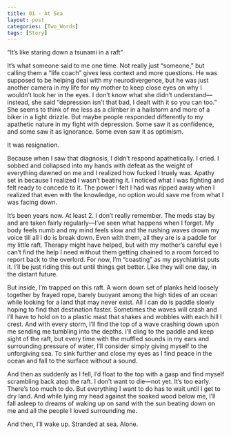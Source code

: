 ```yaml
---
title: 01 - At Sea
layout: post
categories: [Two_Words]
tags: [Story]
---
```


“It’s like staring down a tsunami in a raft”

It’s what someone said to me one time. Not really just “someone,” but calling them a “life coach” gives less context and more questions. He was supposed to be helping deal with my neurodivergence, but he was just another camera in my life for my mother to keep close eyes on why I wouldn’t look her in the eyes. I don’t know what she didn’t understand—instead, she said “depression isn’t that bad, I dealt with it so you can too.” She seems to think of me less as a climber in a hailstorm and more of a biker in a light drizzle. But maybe people responded differently to my apathetic nature in my fight with depression. Some saw it as confidence, and some saw it as ignorance. Some even saw it as optimism. 

It was resignation.

Because when I saw that diagnosis, I didn’t respond apathetically. I cried. I sobbed and collapsed into my hands with defeat as the weight of everything dawned on me and I realized how fucked I truely was. Apathy set in because I realized I wasn’t beating it. I noticed what I was fighting and felt ready to concede to it. The power I felt I had was ripped away when I realized that even with the knowledge, no option would save me from what I was facing down.

It’s been years now. At least 2. I don’t really remember. The meds stay by and are taken fairly regularly—I’ve seen what happens when I forget. My body feels numb and my mind feels slow and the rushing waves drown my voice till all I do is break down. Even with them, all they are is a paddle for my little raft. Therapy might have helped, but with my mother’s careful eye I can’t find the help I need without them getting chained to a room forced to report back to the overlord. For now, I’m “coasting” as my psychiatrist puts it. I’ll be just riding this out until things get better. Like they will one day, in the distant future.

But inside, I’m trapped on this raft. A worn down set of planks held loosely together by frayed rope, barely buoyant among the high tides of an ocean while looking for a land that may never exist. All I can do is paddle slowly hoping to find that destination faster. Sometimes the waves will crash and I’ll have to hold on to a plastic mast that shakes and wobbles with each hill I crest. And with every storm, I’ll find the top of a wave crashing down upon me sending me tumbling into the depths. I’ll cling to the paddle and keep sight of the raft, but every time with the muffled sounds in my ears and surrounding pressure of water, I’ll consider simply giving myself to the unforgiving sea. To sink further and close my eyes as I find peace in the ocean and fall to the surface without a sound.

And then as suddenly as I fell, I’d float to the top with a gasp and find myself scrambling back atop the raft. I don’t want to die—not yet. It’s too early. There’s too much to do. But everything I want to do has to wait until I get to dry land. And while lying my head against the soaked wood below me, I’ll fall asleep to dreams of waking up on sand with the sun beating down on me and all the people I loved surrounding me.

And then, I’ll wake up. Stranded at sea. Alone.
